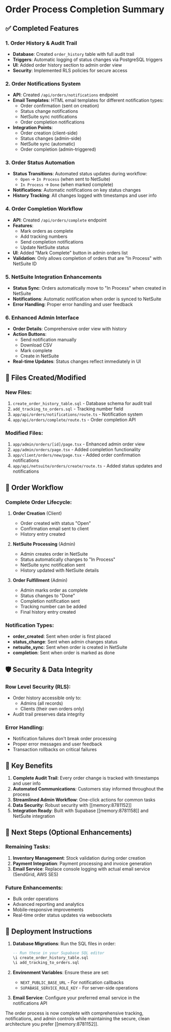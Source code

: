 # Order Process Completion Summary

## ✅ Completed Features

### 1. Order History & Audit Trail
- **Database**: Created `order_history` table with full audit trail
- **Triggers**: Automatic logging of status changes via PostgreSQL triggers
- **UI**: Added order history section to admin order view
- **Security**: Implemented RLS policies for secure access

### 2. Order Notifications System
- **API**: Created `/api/orders/notifications` endpoint
- **Email Templates**: HTML email templates for different notification types:
  - Order confirmation (sent on creation)
  - Status change notifications
  - NetSuite sync notifications
  - Order completion notifications
- **Integration Points**: 
  - Order creation (client-side)
  - Status changes (admin-side)
  - NetSuite sync (automatic)
  - Order completion (admin-triggered)

### 3. Order Status Automation
- **Status Transitions**: Automated status updates during workflow:
  - `Open` → `In Process` (when sent to NetSuite)
  - `In Process` → `Done` (when marked complete)
- **Notifications**: Automatic notifications on key status changes
- **History Tracking**: All changes logged with timestamps and user info

### 4. Order Completion Workflow
- **API**: Created `/api/orders/complete` endpoint
- **Features**:
  - Mark orders as complete
  - Add tracking numbers
  - Send completion notifications
  - Update NetSuite status
- **UI**: Added "Mark Complete" button in admin orders list
- **Validation**: Only allows completion of orders that are "In Process" with NetSuite ID

### 5. NetSuite Integration Enhancements
- **Status Sync**: Orders automatically move to "In Process" when created in NetSuite
- **Notifications**: Automatic notification when order is synced to NetSuite
- **Error Handling**: Proper error handling and user feedback

### 6. Enhanced Admin Interface
- **Order Details**: Comprehensive order view with history
- **Action Buttons**: 
  - Send notification manually
  - Download CSV
  - Mark complete
  - Create in NetSuite
- **Real-time Updates**: Status changes reflect immediately in UI

## 📁 Files Created/Modified

### New Files:
1. `create_order_history_table.sql` - Database schema for audit trail
2. `add_tracking_to_orders.sql` - Tracking number field
3. `app/api/orders/notifications/route.ts` - Notification system
4. `app/api/orders/complete/route.ts` - Order completion API

### Modified Files:
1. `app/admin/orders/[id]/page.tsx` - Enhanced admin order view
2. `app/admin/orders/page.tsx` - Added completion functionality
3. `app/client/orders/new/page.tsx` - Added order confirmation notifications
4. `app/api/netsuite/orders/create/route.ts` - Added status updates and notifications

## 🔄 Order Workflow

### Complete Order Lifecycle:
1. **Order Creation** (Client)
   - Order created with status "Open"
   - Confirmation email sent to client
   - History entry created

2. **NetSuite Processing** (Admin)
   - Admin creates order in NetSuite
   - Status automatically changes to "In Process"
   - NetSuite sync notification sent
   - History updated with NetSuite details

3. **Order Fulfillment** (Admin)
   - Admin marks order as complete
   - Status changes to "Done"
   - Completion notification sent
   - Tracking number can be added
   - Final history entry created

### Notification Types:
- **order_created**: Sent when order is first placed
- **status_change**: Sent when admin changes status
- **netsuite_sync**: Sent when order is created in NetSuite
- **completion**: Sent when order is marked as done

## 🛡️ Security & Data Integrity

### Row Level Security (RLS):
- Order history accessible only to:
  - Admins (all records)
  - Clients (their own orders only)
- Audit trail preserves data integrity

### Error Handling:
- Notification failures don't break order processing
- Proper error messages and user feedback
- Transaction rollbacks on critical failures

## 🎯 Key Benefits

1. **Complete Audit Trail**: Every order change is tracked with timestamps and user info
2. **Automated Communications**: Customers stay informed throughout the process
3. **Streamlined Admin Workflow**: One-click actions for common tasks
4. **Data Security**: Robust security with [[memory:8781152]]
5. **Integration Ready**: Built with Supabase [[memory:8781158]] and NetSuite integration

## 🔄 Next Steps (Optional Enhancements)

### Remaining Tasks:
1. **Inventory Management**: Stock validation during order creation
2. **Payment Integration**: Payment processing and invoice generation
3. **Email Service**: Replace console logging with actual email service (SendGrid, AWS SES)

### Future Enhancements:
- Bulk order operations
- Advanced reporting and analytics
- Mobile-responsive improvements
- Real-time order status updates via websockets

## 🚀 Deployment Instructions

1. **Database Migrations**: Run the SQL files in order:
   ```sql
   -- Run these in your Supabase SQL editor
   \i create_order_history_table.sql
   \i add_tracking_to_orders.sql
   ```

2. **Environment Variables**: Ensure these are set:
   - `NEXT_PUBLIC_BASE_URL` - For notification callbacks
   - `SUPABASE_SERVICE_ROLE_KEY` - For server-side operations

3. **Email Service**: Configure your preferred email service in the notifications API

The order process is now complete with comprehensive tracking, notifications, and admin controls while maintaining the secure, clean architecture you prefer [[memory:8781152]].
